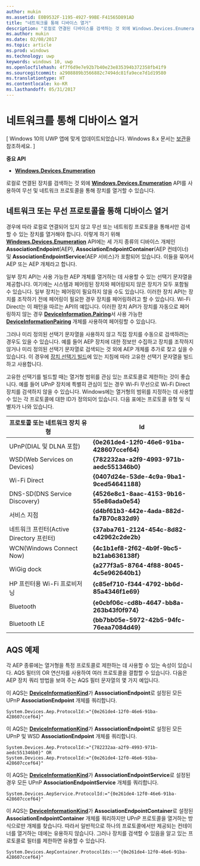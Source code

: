 ```yaml
---
author: mukin
ms.assetid: E0B9532F-1195-4927-99BE-F41565D891AD
title: "네트워크를 통해 디바이스 열거"
description: "로컬로 연결된 디바이스를 검색하는 것 외에 Windows.Devices.Enumeration API를 사용하여 무선 및 네트워크 프로토콜을 통해 디바이스를 열거할 수 있습니다."
ms.author: mukin
ms.date: 02/08/2017
ms.topic: article
ms.prod: windows
ms.technology: uwp
keywords: windows 10, uwp
ms.openlocfilehash: 4f7f6d9e7e92b7b40e23e835394b372358fb41f9
ms.sourcegitcommit: a2908889b3566882c7494dc81fa9ece7d1d19580
ms.translationtype: HT
ms.contentlocale: ko-KR
ms.lasthandoff: 05/31/2017
---
```

# <a name="enumerate-devices-over-a-network"></a>네트워크를 통해 디바이스 열거

\[ Windows 10의 UWP 앱에 맞게 업데이트되었습니다. Windows 8.x 문서는 [보관](http://go.microsoft.com/fwlink/p/?linkid=619132)을 참조하세요. \]


**중요 API**

- [**Windows.Devices.Enumeration**](https://docs.microsoft.com/en-us/uwp/api/Windows.Devices.Enumeration)

로컬로 연결된 장치를 검색하는 것 외에 [**Windows.Devices.Enumeration**](https://msdn.microsoft.com/library/windows/apps/BR225459) API를 사용하여 무선 및 네트워크 프로토콜을 통해 장치를 열거할 수 있습니다.

## <a name="enumerating-devices-over-networked-or-wireless-protocols"></a>네트워크 또는 무선 프로토콜을 통해 디바이스 열거

경우에 따라 로컬로 연결되어 있지 않고 무선 또는 네트워킹 프로토콜을 통해서만 검색할 수 있는 장치를 열거해야 합니다. 이렇게 하기 위해 [**Windows.Devices.Enumeration**](https://msdn.microsoft.com/library/windows/apps/BR225459) API에는 세 가지 종류의 디바이스 개체인 **AssociationEndpoint**(AEP), **AssociationEndpointContainer**(AEP 컨테이너) 및 **AssociationEndpointService**(AEP 서비스)가 포함되어 있습니다. 이들을 묶어서 AEP 또는 AEP 개체라고 합니다.

일부 장치 API는 사용 가능한 AEP 개체를 열거하는 데 사용할 수 있는 선택기 문자열을 제공합니다. 여기에는 시스템과 페어링된 장치와 페어링되지 않은 장치가 모두 포함될 수 있습니다. 일부 장치는 페어링이 필요하지 않을 수도 있습니다. 이러한 장치 API는 장치를 조작하기 전에 페어링이 필요한 경우 장치를 페어링하려고 할 수 있습니다. Wi-Fi Direct는 이 패턴을 따르는 API의 예입니다. 이러한 장치 API가 장치를 자동으로 페어링하지 않는 경우 [**DeviceInformation.Pairing**](https://msdn.microsoft.com/library/windows/apps/Dn705960)서 사용 가능한 [**DeviceInformationPairing**](https://msdn.microsoft.com/library/windows/apps/Mt168396) 개체를 사용하여 페어링할 수 있습니다.

그러나 미리 정의된 선택기 문자열을 사용하지 않고 직접 장치를 수동으로 검색하려는 경우도 있을 수 있습니다. 예를 들어 AEP 장치에 대한 정보만 수집하고 장치를 조작하지 않거나 미리 정의된 선택기 문자열로 검색되는 것 외에 AEP 개체를 추가로 찾고 싶을 수 있습니다. 이 경우에 [장치 선택기 빌드](build-a-device-selector.md)에 있는 지침에 따라 고유한 선택기 문자열을 빌드하고 사용합니다.

고유한 선택기를 빌드할 때는 열거형 범위를 관심 있는 프로토콜로 제한하는 것이 좋습니다. 예를 들어 UPnP 장치에 특별히 관심이 있는 경우 Wi-Fi 무선으로 Wi-Fi Direct 장치를 검색하지 않을 수 있습니다. Windows에는 열거형의 범위를 지정하는 데 사용할 수 있는 각 프로토콜에 대한 ID가 정의되어 있습니다. 다음 표에는 프로토콜 유형 및 식별자가 나와 있습니다.

| 프로토콜 또는 네트워크 장치 유형              | Id                                         |
|----------------------------------------------|--------------------------------------------|
| UPnP(DIAL 및 DLNA 포함)               | **{0e261de4-12f0-46e6-91ba-428607ccef64}** |
| WSD(Web Services on Devices)                | **{782232aa-a2f9-4993-971b-aedc551346b0}** |
| Wi-Fi Direct                                 | **{0407d24e-53de-4c9a-9ba1-9ced54641188}** |
| DNS-SD(DNS Service Discovery)               | **{4526e8c1-8aac-4153-9b16-55e86ada0e54}** |
| 서비스 지점                             | **{d4bf61b3-442e-4ada-882d-fa7B70c832d9}** |
| 네트워크 프린터(Active Directory 프린터) | **{37aba761-2124-454c-8d82-c42962c2de2b}** |
| WCN(Windows Connect Now)                    | **{4c1b1ef8-2f62-4b9f-9bc5-b21ab636138f}** |
| WiGig dock                                  | **{a277f3a5-8764-4f88-8045-4c5e962640b1}** |
| HP 프린터용 Wi-Fi 프로비저닝           | **{c85ef710-f344-4792-bb6d-85a4346f1e69}** |
| Bluetooth                                    | **{e0cbf06c-cd8b-4647-bb8a-263b43f0f974}** |
| Bluetooth LE                                 | **{bb7bb05e-5972-42b5-94fc-76eaa7084d49}** |

 

## <a name="aqs-examples"></a>AQS 예제

각 AEP 종류에는 열거형을 특정 프로토콜로 제한하는 데 사용할 수 있는 속성이 있습니다. AQS 필터의 OR 연산자를 사용하여 여러 프로토콜을 결합할 수 있습니다. 다음은 AEP 장치 쿼리 방법을 보여 주는 AQS 필터 문자열의 몇 가지 예입니다.

이 AQS는 [**DeviceInformationKind**](https://msdn.microsoft.com/library/windows/apps/Dn948991)가 **AsssociationEndpoint**로 설정된 모든 UPnP **AssociationEndpoint** 개체를 쿼리합니다.

``` syntax
System.Devices.Aep.ProtocolId:="{0e261de4-12f0-46e6-91ba-428607ccef64}"
```

이 AQS는 [**DeviceInformationKind**](https://msdn.microsoft.com/library/windows/apps/Dn948991)가 **AsssociationEndpoint**로 설정된 모든 UPnP 및 WSD **AssociationEndpoint** 개체를 쿼리합니다.

``` syntax
System.Devices.Aep.ProtocolId:="{782232aa-a2f9-4993-971b-aedc551346b0}" OR
System.Devices.Aep.ProtocolId:="{0e261de4-12f0-46e6-91ba-428607ccef64}"
```

이 AQS는 [**DeviceInformationKind**](https://msdn.microsoft.com/library/windows/apps/Dn948991)가 **AsssociationEndpointService**로 설정된 경우 모든 UPnP **AssociationEndpointService** 개체를 쿼리합니다.

``` syntax
System.Devices.AepService.ProtocolId:="{0e261de4-12f0-46e6-91ba-428607ccef64}"
```

이 AQS는 [**DeviceInformationKind**](https://msdn.microsoft.com/library/windows/apps/Dn948991)가 **AssociationEndpointContainer**로 설정된 **AssociationEndpointContainer** 개체를 쿼리하지만 UPnP 프로토콜을 열거하는 방식으로만 개체를 찾습니다. 따라서 일반적으로 하나의 프로토콜에서만 제공되는 컨테이너를 열거하는 데에는 유용하지 않습니다. 그러나 장치를 검색할 수 있음을 알고 있는 프로토콜로 필터를 제한하면 유용할 수 있습니다.

``` syntax
System.Devices.AepContainer.ProtocolIds:~~"{0e261de4-12f0-46e6-91ba-428607ccef64}"
```

 

 
